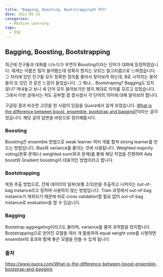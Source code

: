 ```yaml
---
title: "Bagging, Boosting, Bootstrapping의 차이"
date: 2021-05-15
categories:
  - Machine Learning
tags:
  - 한글
---
```

## Bagging, Boosting, Bootstrapping

최근에 친구들과 대화를 나누다가 우연히 Boosting이라는 단어가 대화에 등장하였습니다. 제게는 이름은 많이 들어봤는데 정확히 뭔지는 모르는 알고리즘으로 느껴졌습니다. 그 자리에 있던 친구들 모두 정확한 정의를 몰라서 찾아보려 하는데, B로 시작하는 용어들이 또 있던 것 같은 느낌이 들었습니다. 그 뭐냐... Bootstraping? Bagging도 있지 않나? 꺼내놓고 보니 세 단어 모두 들어보기만 했지 제대로 의미를 모르고 있었습니다. 그래서 이번 글에서는 저도 공부할 겸 겸사겸사 각 단어의 의미에 대해 알아보려 합니다.

구글링 결과 비슷한 고민을 한 사람이 있음을 Quora에서 알게 되었습니다. [What is the difference between boost, ensemble, bootstrap and bagging?](<https://www.quora.com/What-is-the-difference-between-boost-ensemble-bootstrap-and-bagging>)이라는 글이었습니다. 해당 글의 답변을 바탕으로 정리해봅시다.

### Boosting
Boosting은 ensemble 방법으로 weak learner 여러 개를 합쳐 strong learner를 만드는 방법입니다. Bias와 variance를 줄이는 것에 사용됩니다. Weighted majority voting(분류 문제)나 weighted sum(회귀 문제)를 통해 해당 작업을 진행하며 Ada boost와 Gradient boosting이 대표적인 방법이라고 합니다.

### Bootstrapping
복원 추출 방법으로, 전체 데이터의 일부(보통 2/3)만을 추출하고 나머지는 out-of-bag instance라고 칭하며 사용하지 않는 방법입니다. Train 과정에서 out-of-bag instance가 제외되기 때문에 따로 cross validation할 필요 없이 out-of-bag instance로 evaluation을 할 수 있습니다.

### Bagging
Bootstrap aggregating이라고도 불리며, variance를 줄여 과적합을 방지합니다. Bootstrapping으로 얻어진 모델을 여러 개 활용하여 equal weight vote를 시행하면 ensemble의 효과와 함께 좋은 모델을 만들 수 있게 됩니다.

### 출처
https://www.quora.com/What-is-the-difference-between-boost-ensemble-bootstrap-and-bagging
